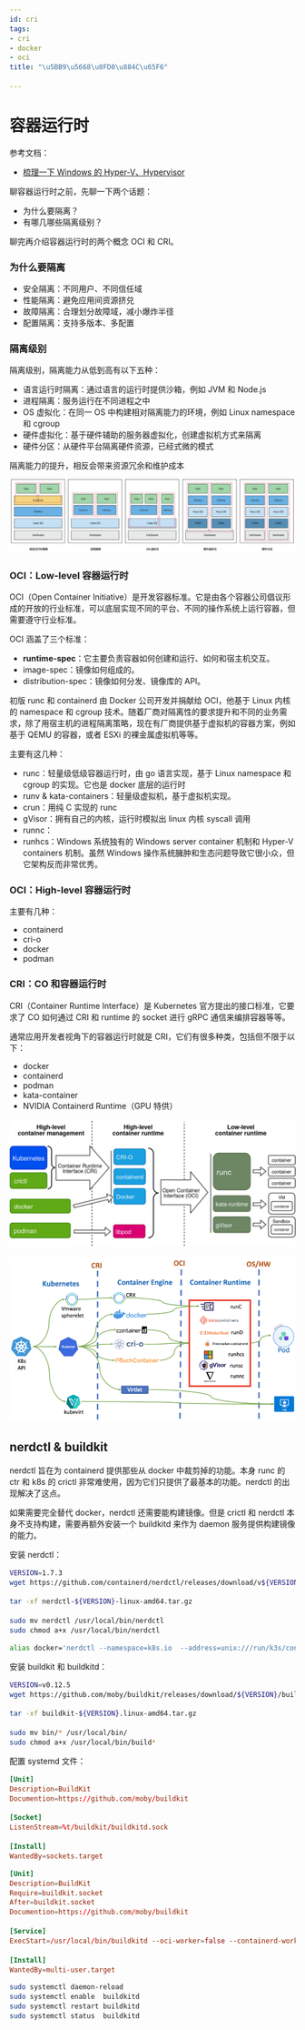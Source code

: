 ```yaml
---
id: cri
tags:
- cri
- docker
- oci
title: "\u5BB9\u5668\u8FD0\u884C\u65F6"

---
```

# 容器运行时
参考文档：

+ [梳理一下 Windows 的 Hyper-V、Hypervisor](https://zhuanlan.zhihu.com/p/381969738)

聊容器运行时之前，先聊一下两个话题：

+ 为什么要隔离？
+ 有哪几哪些隔离级别？

聊完再介绍容器运行时的两个概念 OCI 和 CRI。

### 为什么要隔离
+ 安全隔离：不同用户、不同信任域
+ 性能隔离：避免应用间资源挤兑
+ 故障隔离：合理划分故障域，减小爆炸半径
+ 配置隔离：支持多版本、多配置

### 隔离级别
隔离级别，隔离能力从低到高有以下五种：

+ 语言运行时隔离：通过语言的运行时提供沙箱，例如 JVM 和 Node.js
+ 进程隔离：服务运行在不同进程之中
+ OS 虚拟化：在同一 OS 中构建相对隔离能力的环境，例如 Linux namespace 和 cgroup
+ 硬件虚拟化：基于硬件辅助的服务器虚拟化，创建虚拟机方式来隔离
+ 硬件分区：从硬件平台隔离硬件资源，已经式微的模式

隔离能力的提升，相反会带来资源冗余和维护成本

![画板](./../assets/1709051098483-8b753e70-8b66-4a96-855a-60fe93be51be.jpeg)


### OCI：Low-level 容器运行时
OCI（Open Container Initiative）是开发容器标准。它是由各个容器公司倡议形成的开放的行业标准，可以底层实现不同的平台、不同的操作系统上运行容器，但需要遵守行业标准。

OCI 涵盖了三个标准：

+ **runtime-spec**：它主要负责容器如何创建和运行、如何和宿主机交互。
+ image-spec：镜像如何组成的。
+ distribution-spec：镜像如何分发、镜像库的 API。

初版 runc 和 containerd 由 Docker 公司开发并捐献给 OCI，他基于 Linux 内核的 namespace 和 cgroup 技术。随着厂商对隔离性的要求提升和不同的业务需求，除了用宿主机的进程隔离策略，现在有厂商提供基于虚拟机的容器方案，例如基于 QEMU 的容器，或者 ESXi 的裸金属虚拟机等等。

主要有这几种：

+ runc：轻量级低级容器运行时，由 go 语言实现，基于 Linux namespace 和 cgroup 的实现。它也是 docker 底层的运行时
+ runv & kata-containers：轻量级虚拟机，基于虚拟机实现。
+ crun：用纯 C 实现的 runc
+ gVisor：拥有自己的内核，运行时模拟出 linux 内核 syscall 调用
+ runnc：
+ runhcs：Windows 系统独有的 Windows server container 机制和 <font style="color:rgb(25, 27, 31);">Hyper-V containers 机制</font>。虽然 Windows 操作系统臃肿和生态问题导致它很小众，但它架构反而非常优秀。

### OCI：High-level 容器运行时
主要有几种：

+ containerd
+ cri-o
+ docker
+ podman

### CRI：CO 和容器运行时
CRI（Container Runtime Interface）是 Kubernetes 官方提出的接口标准，它要求了 CO 如何通过 CRI 和 runtime 的 socket 进行 gRPC 通信来编排容器等等。

通常应用开发者视角下的容器运行时就是 CRI，它们有很多种类，包括但不限于以下：

+ docker
+ containerd
+ podman
+ kata-container
+ NVIDIA Containerd Runtime（GPU 特供）

![](./../assets/1709051887636-781f34f8-2caf-4bb1-b80e-8e7556a6deae.png)




![](./../assets/1709051862385-dafdedd3-9293-44cb-9487-e0c91d849399.png)


## nerdctl & buildkit
nerdctl 旨在为 containerd 提供那些从 docker 中裁剪掉的功能。本身 runc 的 ctr 和 k8s 的 crictl 非常难使用，因为它们只提供了最基本的功能。nerdctl 的出现解决了这点。

如果需要完全替代 docker，nerdctl 还需要能构建镜像。但是 crictl 和 nerdctl 本身不支持构建，需要再额外安装一个 buildkitd 来作为 daemon 服务提供构建镜像的能力。

安装 nerdctl：

```bash
VERSION=1.7.3
wget https://github.com/containerd/nerdctl/releases/download/v${VERSION}/nerdctl-${VERSION}-linux-amd64.tar.gz

tar -xf nerdctl-${VERSION}-linux-amd64.tar.gz

sudo mv nerdctl /usr/local/bin/nerdctl
sudo chmod a+x /usr/local/bin/nerdctl
```

```bash
alias docker='nerdctl --namespace=k8s.io  --address=unix:///run/k3s/containerd/containerd.sock '
```

安装 buildkit 和 buildkitd：

```bash
VERSION=v0.12.5
wget https://github.com/moby/buildkit/releases/download/${VERSION}/buildkit-${VERSION}.linux-amd64.tar.gz

tar -xf buildkit-${VERSION}.linux-amd64.tar.gz

sudo mv bin/* /usr/local/bin/
sudo chmod a+x /usr/local/bin/build*
```

配置 systemd 文件：

```toml
[Unit]
Description=BuildKit
Documention=https://github.com/moby/buildkit
 
[Socket]
ListenStream=%t/buildkit/buildkitd.sock
 
[Install]
WantedBy=sockets.target
```

```toml
[Unit]
Description=BuildKit
Require=buildkit.socket
After=buildkit.socket
Documention=https://github.com/moby/buildkit
 
[Service]
ExecStart=/usr/local/bin/buildkitd --oci-worker=false --containerd-worker=true
 
[Install]
WantedBy=multi-user.target
```

```bash
sudo systemctl daemon-reload
sudo systemctl enable  buildkitd
sudo systemctl restart buildkitd
sudo systemctl status  buildkitd
```

